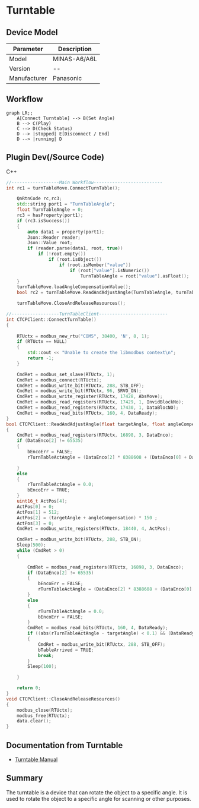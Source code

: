 # Turntable
## Device Model
| Parameter | Description |
| --------- | ----------- |
| Model     |  MINAS-A6/A6L  |
| Version   |    --         |
| Manufacturer |    Panasonic     |
## Workflow
```mermaid
graph LR;;
    A[Connect Turntable] --> B(Set Angle)
    B --> C(Play)
    C --> D(Check Status)
    D --> |stopped| E[Disconnect / End]
    D --> |running| D
```
## Plugin Dev(/Source Code)
C++
```cpp
//------------------Main Workflow--------------------------
int rc1 = turnTableMove.ConnectTurnTable();

	QnRtnCode rc,rc3;
	std::string port1 = "TurnTableAngle";
	float TurnTableAngle = 0;
	rc3 = hasProperty(port1);
	if (rc3.isSuccess())
	{
		auto data1 = property(port1);
		Json::Reader reader;
		Json::Value root;
		if (reader.parse(data1, root, true))
			if (!root.empty())
				if (root.isObject())
					if (root.isMember("value"))
						if (root["value"].isNumeric())
							TurnTableAngle = root["value"].asFloat();
	}
	turnTableMove.loadAngleCompensationValue();
	bool rc2 = turnTableMove.ReadAndAdjustAngle(TurnTableAngle, turnTableMove.DegreeCom);

	turnTableMove.CloseAndReleaseResources();


```
```cpp
//------------------TurnTableClient--------------------------
int CTCPClient::ConnectTurnTable()
{
	
	RTUctx = modbus_new_rtu("COM5", 38400, 'N', 8, 1);
	if (RTUctx == NULL)
	{
		std::cout << "Unable to create the libmodbus context\n";
		return -1;
	}

	CmdRet = modbus_set_slave(RTUctx, 1);
	CmdRet = modbus_connect(RTUctx);
	CmdRet = modbus_write_bit(RTUctx, 288, STB_OFF);
	CmdRet = modbus_write_bit(RTUctx, 96, SRVO_ON);
	CmdRet = modbus_write_register(RTUctx, 17428, AbsMove);
	CmdRet = modbus_read_registers(RTUctx, 17429, 1, InvidBlockNo);
	CmdRet = modbus_read_registers(RTUctx, 17430, 1, DataBlocNO);
	CmdRet = modbus_read_bits(RTUctx, 160, 4, DataReady);
}
bool CTCPClient::ReadAndAdjustAngle(float targetAngle, float angleCompensation)
{
	CmdRet = modbus_read_registers(RTUctx, 16898, 3, DataEnco);
	if (DataEnco[2] != 65535)
	{
		bEncoErr = FALSE;
		rTurnTableActAngle = (DataEnco[2] * 8388608 + (DataEnco[0] + DataEnco[1] * 65535)) / (8388608 * 50 / 360.0) - angleCompensation;

	}
	else
	{
		rTurnTableActAngle = 0.0;
		bEncoErr = TRUE;
	}
	uint16_t ActPos[4];
	ActPos[0] = 0;
	ActPos[1] = 512;
	ActPos[2] = (targetAngle + angleCompensation) * 150 ;
	ActPos[3] = 0;
	CmdRet = modbus_write_registers(RTUctx, 18440, 4, ActPos);

	CmdRet = modbus_write_bit(RTUctx, 288, STB_ON);
	Sleep(500);
	while (CmdRet > 0)
	{
		
		CmdRet = modbus_read_registers(RTUctx, 16898, 3, DataEnco);
		if (DataEnco[2] != 65535)
		{
			bEncoErr = FALSE;
			rTurnTableActAngle = (DataEnco[2] * 8388608 + (DataEnco[0] + DataEnco[1] * 65535)) / (8388608 * 50 / 360.0) - angleCompensation;
		}
		else
		{
			rTurnTableActAngle = 0.0;
			bEncoErr = FALSE;
		}
		CmdRet = modbus_read_bits(RTUctx, 160, 4, DataReady);
		if ((abs(rTurnTableActAngle - targetAngle) < 0.1) && (DataReady[2] == 1))
		{
			CmdRet = modbus_write_bit(RTUctx, 288, STB_OFF);
			bTableArrived = TRUE;
			break;
		}
		Sleep(100);

	}

	return 0;
}
void CTCPClient::CloseAndReleaseResources()
{
	modbus_close(RTUctx);
	modbus_free(RTUctx);
	data.clear();
}
```
## Documentation from Turntable
- [Turntable Manual](https://alidocs.dingtalk.com/i/nodes/m9bN7RYPWdlgYX3KFxZAe4N3WZd1wyK0?utm_scene=team_space)
## Summary
The turntable is a device that can rotate the object to a specific angle. It is used to rotate the object to a specific angle for scanning or other purposes.